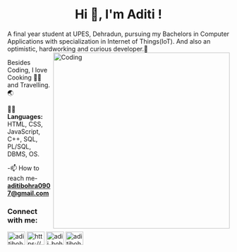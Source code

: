 <h1 align="center">Hi 👋, I'm Aditi !</h1>

A final year student at UPES, Dehradun, pursuing my Bachelors in Computer Applications with specialization in Internet of Things(IoT).
And also an optimistic, hardworking and curious developer.:blossom:
<img align="right" alt="Coding" width="400" src="https://cdn.dribbble.com/users/2646423/screenshots/5507196/computer.gif"> 

Besides Coding, I love Cooking :woman_cook: and Travelling.:earth_asia:

:woman_technologist: **Languages:** HTML, CSS, JavaScript, C++, SQL, PL/SQL, DBMS, OS.


-📫 How to reach me- **aditibohra0907@gmail.com**

<h3 align="left">Connect with me:</h3>
<p align="left">
<a href="https://twitter.com/aditibohra18" target="blank"><img align="center" src="https://raw.githubusercontent.com/rahuldkjain/github-profile-readme-generator/master/src/images/icons/Social/twitter.svg" alt="aditibohra18" height="30" width="40" /></a>
<a href="https://linkedin.com/in/aditi-bohra-66b47b199" target="blank"><img align="center" src="https://raw.githubusercontent.com/rahuldkjain/github-profile-readme-generator/master/src/images/icons/Social/linked-in-alt.svg" alt="https://www.linkedin.com/in/aditi-bohra-66b47b199" height="30" width="40" /></a>
<a href="https://instagram.com/adii_bohra__" target="blank"><img align="center" src="https://raw.githubusercontent.com/rahuldkjain/github-profile-readme-generator/master/src/images/icons/Social/instagram.svg" alt="adii_bohra__" height="30" width="40" /></a>
<a href="https://www.hackerrank.com/aditibohra0907" target="blank"><img align="center" src="https://raw.githubusercontent.com/rahuldkjain/github-profile-readme-generator/master/src/images/icons/Social/hackerrank.svg" alt="aditibohra0907" height="30" width="40" /></a>
</p>
